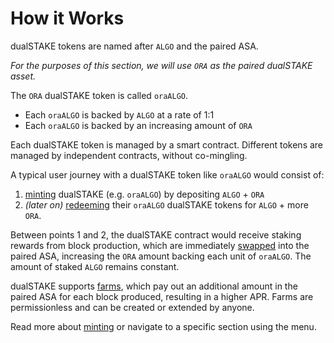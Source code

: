 # How it Works

dualSTAKE tokens are named after `ALGO` and the paired ASA.

_For the purposes of this section, we will use `ORA` as the paired dualSTAKE asset._

The `ORA` dualSTAKE token is called `oraALGO`.

- Each `oraALGO` is backed by `ALGO` at a rate of 1:1
- Each `oraALGO` is backed by an increasing amount of `ORA`

Each dualSTAKE token is managed by a smart contract. Different tokens are managed by independent contracts, without co-mingling.

A typical user journey with a dualSTAKE token like `oraALGO` would consist of:

1. [minting](./mint.html) dualSTAKE (e.g. `oraALGO`) by depositing `ALGO` + `ORA`
2. _(later on)_ [redeeming](./redeem.html) their `oraALGO` dualSTAKE tokens for `ALGO` + more `ORA`.

Between points 1 and 2, the dualSTAKE contract would receive staking rewards from block production, which are immediately [swapped](./rewards.html) into the paired ASA, increasing the `ORA` amount backing each unit of `oraALGO`. The amount of staked `ALGO` remains constant.

dualSTAKE supports [farms](./farming.html), which pay out an additional amount in the paired ASA for each block produced, resulting in a higher APR. Farms are permissionless and can be created or extended by anyone.

Read more about [minting](./mint.html) or navigate to a specific section using the menu.
